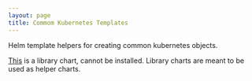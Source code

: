 ```yaml
---
layout: page
title: Commom Kubernetes Templates
---
```


Helm template helpers for creating common kubernetes objects.

[This](https://github.com/ZettaAI/helm-charts/blob/master/charts/common) is a library chart, cannot be installed. Library charts are meant to be used as helper charts.